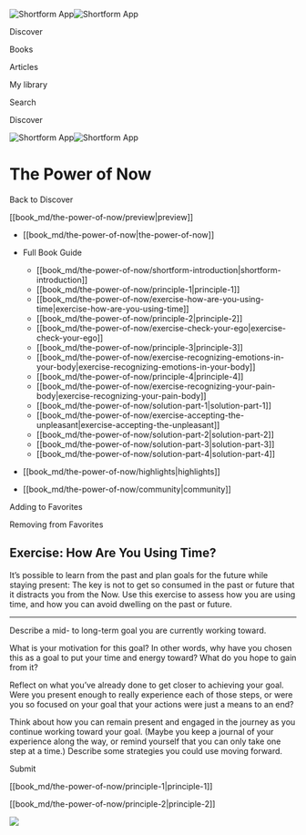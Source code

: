 ![Shortform App](/img/logo.36a2399e.svg)![Shortform App](/img/logo-dark.70c1b072.svg)

Discover

Books

Articles

My library

Search

Discover

![Shortform App](/img/logo.36a2399e.svg)![Shortform App](/img/logo-dark.70c1b072.svg)

# The Power of Now

Back to Discover

[[book_md/the-power-of-now/preview|preview]]

  * [[book_md/the-power-of-now|the-power-of-now]]
  * Full Book Guide

    * [[book_md/the-power-of-now/shortform-introduction|shortform-introduction]]
    * [[book_md/the-power-of-now/principle-1|principle-1]]
    * [[book_md/the-power-of-now/exercise-how-are-you-using-time|exercise-how-are-you-using-time]]
    * [[book_md/the-power-of-now/principle-2|principle-2]]
    * [[book_md/the-power-of-now/exercise-check-your-ego|exercise-check-your-ego]]
    * [[book_md/the-power-of-now/principle-3|principle-3]]
    * [[book_md/the-power-of-now/exercise-recognizing-emotions-in-your-body|exercise-recognizing-emotions-in-your-body]]
    * [[book_md/the-power-of-now/principle-4|principle-4]]
    * [[book_md/the-power-of-now/exercise-recognizing-your-pain-body|exercise-recognizing-your-pain-body]]
    * [[book_md/the-power-of-now/solution-part-1|solution-part-1]]
    * [[book_md/the-power-of-now/exercise-accepting-the-unpleasant|exercise-accepting-the-unpleasant]]
    * [[book_md/the-power-of-now/solution-part-2|solution-part-2]]
    * [[book_md/the-power-of-now/solution-part-3|solution-part-3]]
    * [[book_md/the-power-of-now/solution-part-4|solution-part-4]]
  * [[book_md/the-power-of-now/highlights|highlights]]
  * [[book_md/the-power-of-now/community|community]]



Adding to Favorites 

Removing from Favorites 

## Exercise: How Are You Using Time?

It’s possible to learn from the past and plan goals for the future while staying present: The key is not to get so consumed in the past or future that it distracts you from the Now. Use this exercise to assess how you are using time, and how you can avoid dwelling on the past or future.

* * *

Describe a mid- to long-term goal you are currently working toward.

What is your motivation for this goal? In other words, why have you chosen this as a goal to put your time and energy toward? What do you hope to gain from it?

Reflect on what you’ve already done to get closer to achieving your goal. Were you present enough to really experience each of those steps, or were you so focused on your goal that your actions were just a means to an end?

Think about how you can remain present and engaged in the journey as you continue working toward your goal. (Maybe you keep a journal of your experience along the way, or remind yourself that you can only take one step at a time.) Describe some strategies you could use moving forward.

Submit 

[[book_md/the-power-of-now/principle-1|principle-1]]

[[book_md/the-power-of-now/principle-2|principle-2]]

![](https://bat.bing.com/action/0?ti=56018282&Ver=2&mid=d270101f-a233-45a6-a4a7-7556e2076a71&sid=1711133063fa11eebdec89a8b8ae3bbc&vid=171147a063fa11eea7440fcfeb230d96&vids=0&msclkid=N&pi=0&lg=en-US&sw=800&sh=600&sc=24&nwd=1&tl=Shortform%20%7C%20The%20Power%20of%20Now&p=https%3A%2F%2Fwww.shortform.com%2Fapp%2Fbook%2Fthe-power-of-now%2Fexercise-how-are-you-using-time&r=&lt=532&evt=pageLoad&sv=1&rn=603566)
